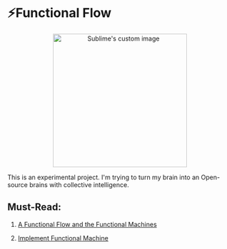 # ⚡️Functional Flow

<p align="center">
  <img width="300" height="300" src="https://i.imgur.com/1nLWkHH.png" alt="Sublime's custom image"/>
</p>


This is an experimental project. I'm trying to turn my brain into an Open-source brains with collective intelligence.

## Must-Read:

1. [A Functional Flow and the Functional Machines](https://allenleein.github.io/brains/2018/03/defining-functional-flow)

2. [Implement Functional Machine](https://allenleein.github.io/brains/2018/04/implement-functional-flow)
